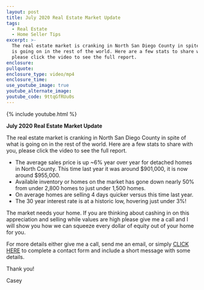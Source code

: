 ```yaml
---
layout: post
title: July 2020 Real Estate Market Update
tags:
  - Real Estate
  - Home Seller Tips
excerpt: >-
  The real estate market is cranking in North San Diego County in spite of what
  is going on in the rest of the world. Here are a few stats to share with you,
  please click the video to see the full report.
enclosure:
pullquote:
enclosure_type: video/mp4
enclosure_time:
use_youtube_image: true
youtube_alternate_image:
youtube_code: 9ttqGfRUu0s
---
```


{% include youtube.html %}

**July 2020 Real Estate Market Update**

The real estate market is cranking in North San Diego County in spite of what is going on in the rest of the world. Here are a few stats to share with you, please click the video to see the full report.

* The average sales price is up ~6% year over year for detached homes in North County. This time last year it was around $901,000, it is now around $955,000.
* Available inventory or homes on the market has gone down nearly 50% from under 2,800 homes to just under 1,500 homes.
* On average homes are selling 4 days quicker versus this time last year.
* The 30 year interest rate is at a historic low, hovering just under 3%\!

The market needs your home. If you are thinking about cashing in on this appreciation and selling while values are high please give me a call and I will show you how we can squeeze every dollar of equity out of your home for you.

For more details either give me a call, send me an email, or simply [CLICK HERE](/contact/) to complete a contact form and include a short message with some details.

Thank you\!

Casey